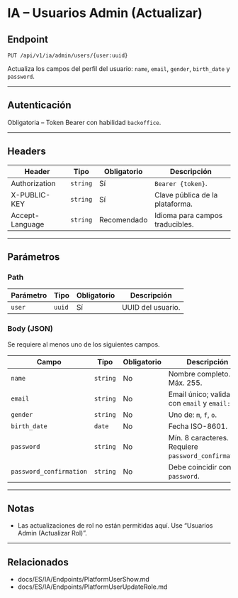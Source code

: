 # IA – Usuarios Admin (Actualizar)

## Endpoint

`PUT /api/v1/ia/admin/users/{user:uuid}`

Actualiza los campos del perfil del usuario: `name`, `email`, `gender`, `birth_date` y `password`.

---

## Autenticación

Obligatoria – Token Bearer con habilidad `backoffice`.

---

## Headers

| Header | Tipo | Obligatorio | Descripción |
| ------ | ---- | ----------- | ----------- |
| Authorization | `string` | Sí | `Bearer {token}`. |
| X-PUBLIC-KEY | `string` | Sí | Clave pública de la plataforma. |
| Accept-Language | `string` | Recomendado | Idioma para campos traducibles. |

---

## Parámetros

### Path

| Parámetro | Tipo | Obligatorio | Descripción |
| --------- | ---- | ----------- | ----------- |
| `user` | `uuid` | Sí | UUID del usuario. |

### Body (JSON)

Se requiere al menos uno de los siguientes campos.

| Campo | Tipo | Obligatorio | Descripción |
| ----- | ---- | ----------- | ----------- |
| `name` | `string` | No | Nombre completo. Máx. 255. |
| `email` | `string` | No | Email único; validado con `email` y `email:dns`. |
| `gender` | `string` | No | Uno de: `m`, `f`, `o`. |
| `birth_date` | `date` | No | Fecha ISO-8601. |
| `password` | `string` | No | Mín. 8 caracteres. Requiere `password_confirmation`. |
| `password_confirmation` | `string` | No | Debe coincidir con `password`. |

---

## Notas

- Las actualizaciones de rol no están permitidas aquí. Use “Usuarios Admin (Actualizar Rol)”.

---

## Relacionados

- docs/ES/IA/Endpoints/PlatformUserShow.md
- docs/ES/IA/Endpoints/PlatformUserUpdateRole.md
